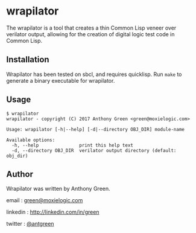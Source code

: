 # wrapilator

The wrapilator is a tool that creates a thin Common Lisp veneer over
verilator output, allowing for the creation of digital logic test code
in Common Lisp.

## Installation

Wrapilator has been tested on sbcl, and requires quicklisp.  Run
`make` to generate a binary executable for wrapilator.

## Usage

    $ wrapilator
    wrapilator - copyright (C) 2017 Anthony Green <green@moxielogic.com>

    Usage: wrapilator [-h|--help] [-d|--directory OBJ_DIR] module-name

    Available options:
      -h, --help               print this help text
      -d, --directory OBJ_DIR  verilator output directory (default: obj_dir)

## Author

Wrapilator was written by Anthony Green.

email    : green@moxielogic.com

linkedin : http://linkedin.com/in/green

twitter  : [@antgreen](https://twitter.com/antgreen)


